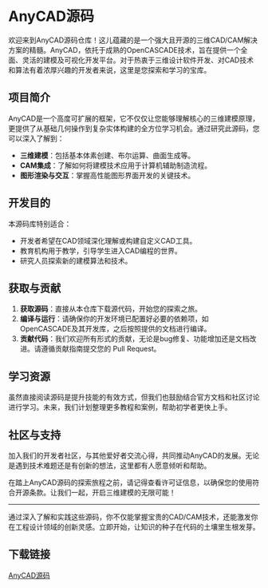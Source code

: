 # AnyCAD源码

欢迎来到AnyCAD源码仓库！这儿蕴藏的是一个强大且开源的三维CAD/CAM解决方案的精髓。AnyCAD，依托于成熟的OpenCASCADE技术，旨在提供一个全面、灵活的建模及可视化开发平台。对于热衷于三维设计软件开发、对CAD技术和算法有着浓厚兴趣的开发者来说，这里是您探索和学习的宝库。

## 项目简介

AnyCAD是一个高度可扩展的框架，它不仅仅让您能够理解核心的三维建模原理，更提供了从基础几何操作到复杂实体构建的全方位学习机会。通过研究此源码，您可以深入了解到：

- **三维建模**：包括基本体素创建、布尔运算、曲面生成等。
- **CAM集成**：了解如何将建模技术应用于计算机辅助制造流程。
- **图形渲染与交互**：掌握高性能图形界面开发的关键技术。
  
## 开发目的

本源码库特别适合：
- 开发者希望在CAD领域深化理解或构建自定义CAD工具。
- 教育机构用于教学，引导学生进入CAD编程的世界。
- 研究人员探索新的建模算法和技术。

## 获取与贡献

1. **获取源码**：直接从本仓库下载源代码，开始您的探索之旅。
2. **编译与运行**：请确保你的开发环境已配置好必要的依赖项，如OpenCASCADE及其开发库，之后按照提供的文档进行编译。
3. **贡献代码**：我们欢迎所有形式的贡献，无论是bug修复、功能增加还是文档改进。请遵循贡献指南提交您的 Pull Request。

## 学习资源

虽然直接阅读源码是提升技能的有效方式，但我们也鼓励结合官方文档和社区讨论进行学习。未来，我们计划整理更多教程和案例，帮助初学者更快上手。

## 社区与支持

加入我们的开发者社区，与其他爱好者交流心得，共同推动AnyCAD的发展。无论是遇到技术难题还是有创新的想法，这里都有人愿意倾听和帮助。

在踏上AnyCAD源码的探索旅程之前，请记得查看许可证信息，以确保您的使用符合开源条款。让我们一起，开启三维建模的无限可能！

---

通过深入了解和实践这些源码，你不仅能掌握宝贵的CAD/CAM技术，还能激发你在工程设计领域的创新灵感。立即开始，让知识的种子在代码的土壤里生根发芽。

## 下载链接

[AnyCAD源码](https://pan.quark.cn/s/44203ed40a5c)